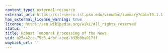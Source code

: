 ```yaml
---
content_type: external-resource
external_url: https://citeseerx.ist.psu.edu/viewdoc/summary?doi=10.1.1.20.945&rank=1
has_external_license_warning: true
license: https://en.wikipedia.org/wiki/All_rights_reserved
status: ''
title: Robust Temporal Processing of the News
uid: a25a42ce-75c8-4cbf-abed-b92b9ba017ff
wayback_url: ''
---
```

